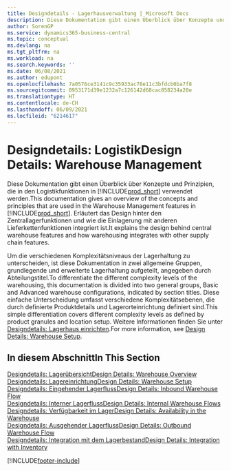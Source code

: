 ```yaml
---
title: Designdetails - Lagerhausverwaltung | Microsoft Docs
description: Diese Dokumentation gibt einen Überblick über Konzepte und Prinzipien, die in den Logistikfunktionen in  Business Central.
author: SorenGP
ms.service: dynamics365-business-central
ms.topic: conceptual
ms.devlang: na
ms.tgt_pltfrm: na
ms.workload: na
ms.search.keywords: ''
ms.date: 06/08/2021
ms.author: edupont
ms.openlocfilehash: 7a0576ce3141c9c35933ac78e11c3bfdcb0ba7f8
ms.sourcegitcommit: 0953171d39e1232a7c126142d68cac858234a20e
ms.translationtype: HT
ms.contentlocale: de-CH
ms.lasthandoff: 06/09/2021
ms.locfileid: "6214617"
---
```

# <a name="design-details-warehouse-management"></a><span data-ttu-id="877e1-103">Designdetails: Logistik</span><span class="sxs-lookup"><span data-stu-id="877e1-103">Design Details: Warehouse Management</span></span>
<span data-ttu-id="877e1-104">Diese Dokumentation gibt einen Überblick über Konzepte und Prinzipien, die in den Logistikfunktionen in [!INCLUDE[prod_short](includes/prod_short.md)] verwendet werden.</span><span class="sxs-lookup"><span data-stu-id="877e1-104">This documentation gives an overview of the concepts and principles that are used in the Warehouse Management features in [!INCLUDE[prod_short](includes/prod_short.md)].</span></span> <span data-ttu-id="877e1-105">Erläutert das Design hinter den Zentrallagerfunktionen und wie die Einlagerung mit anderen Lieferkettenfunktionen integriert ist.</span><span class="sxs-lookup"><span data-stu-id="877e1-105">It explains the design behind central warehouse features and how warehousing integrates with other supply chain features.</span></span>  

<span data-ttu-id="877e1-106">Um die verschiedenen Komplexitätsniveaus der Lagerhaltung zu unterscheiden, ist diese Dokumentation in zwei allgemeine Gruppen, grundlegende und erweiterte Lagerhaltung aufgeteilt, angegeben durch Abteilungstitel.</span><span class="sxs-lookup"><span data-stu-id="877e1-106">To differentiate the different complexity levels of the warehousing, this documentation is divided into two general groups, Basic and Advanced warehouse configurations, indicated by section titles.</span></span> <span data-ttu-id="877e1-107">Diese einfache Unterscheidung umfasst verschiedene Komplexitätsebenen, die durch definierte Produktdetails und Lagerorteinrichtung definiert sind.</span><span class="sxs-lookup"><span data-stu-id="877e1-107">This simple differentiation covers different complexity levels as defined by product granules and location setup.</span></span> <span data-ttu-id="877e1-108">Weitere Informationen finden Sie unter [Designdetails: Lagerhaus einrichten](design-details-warehouse-setup.md).</span><span class="sxs-lookup"><span data-stu-id="877e1-108">For more information, see [Design Details: Warehouse Setup](design-details-warehouse-setup.md).</span></span>  

## <a name="in-this-section"></a><span data-ttu-id="877e1-109">In diesem Abschnitt</span><span class="sxs-lookup"><span data-stu-id="877e1-109">In This Section</span></span>  
[<span data-ttu-id="877e1-110">Designdetails: Lagerübersicht</span><span class="sxs-lookup"><span data-stu-id="877e1-110">Design Details: Warehouse Overview</span></span>](design-details-warehouse-overview.md)  
[<span data-ttu-id="877e1-111">Designdetails: Lagereinrichtung</span><span class="sxs-lookup"><span data-stu-id="877e1-111">Design Details: Warehouse Setup</span></span>](design-details-warehouse-setup.md)  
[<span data-ttu-id="877e1-112">Designdetails: Eingehender Lagerfluss</span><span class="sxs-lookup"><span data-stu-id="877e1-112">Design Details: Inbound Warehouse Flow</span></span>](design-details-inbound-warehouse-flow.md)  
[<span data-ttu-id="877e1-113">Designdetails: Interner Lagerfluss</span><span class="sxs-lookup"><span data-stu-id="877e1-113">Design Details: Internal Warehouse Flows</span></span>](design-details-internal-warehouse-flows.md)  
[<span data-ttu-id="877e1-114">Designdetails: Verfügbarkeit im Lager</span><span class="sxs-lookup"><span data-stu-id="877e1-114">Design Details: Availability in the Warehouse</span></span>](design-details-availability-in-the-warehouse.md)  
[<span data-ttu-id="877e1-115">Designdetails: Ausgehender Lagerfluss</span><span class="sxs-lookup"><span data-stu-id="877e1-115">Design Details: Outbound Warehouse Flow</span></span>](design-details-outbound-warehouse-flow.md)  
[<span data-ttu-id="877e1-116">Designdetails: Integration mit dem Lagerbestand</span><span class="sxs-lookup"><span data-stu-id="877e1-116">Design Details: Integration with Inventory</span></span>](design-details-integration-with-inventory.md)


[!INCLUDE[footer-include](includes/footer-banner.md)]